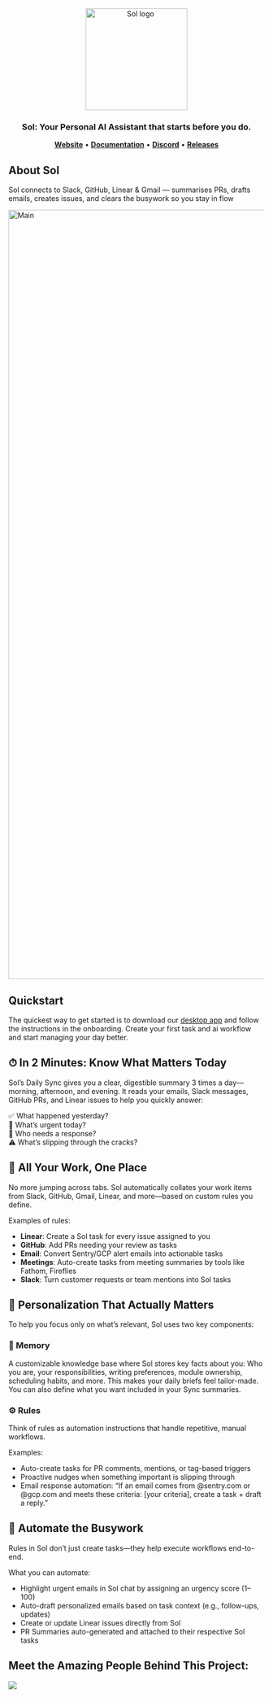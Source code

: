 <div align="center">
  <a href="https://heysol.ai">
    <img src="https://github.com/user-attachments/assets/5cb0e4f6-32d1-40e2-bed6-be551c901d93" width="200px" alt="Sol logo" />
  </a>

### Sol: Your Personal AI Assistant that starts before you do.

<p align="center">
    <a href="https://www.heysol.ai"><b>Website</b></a> •
    <a href="https://github.com/RedPlanetHQ/sol/wiki"><b>Documentation</b></a> •
    <a href="https://discord.gg/dVTC3BmgEq"><b>Discord</b></a> •
    <a href="https://github.com/RedPlanetHQ/sol/releases"><b>Releases</b></a>
</p>
</div>

## About Sol

Sol connects to Slack, GitHub, Linear & Gmail — summarises PRs, drafts emails, creates issues, and clears the busywork so you stay in flow

<img width="1512" alt="Main" src="https://github.com/user-attachments/assets/f1a11299-79b6-4195-b702-1e00ed8e565c" />

## Quickstart

The quickest way to get started is to download our [desktop app](https://github.com/RedPlanetHQ/sol/releases/tag/0.1.15) and follow the instructions in the onboarding. Create your first task and ai workflow and start managing your day better.

## ⏱ In 2 Minutes: Know What Matters Today

Sol’s Daily Sync gives you a clear, digestible summary 3 times a day—morning, afternoon, and evening. It reads your emails, Slack messages, GitHub PRs, and Linear issues to help you quickly answer:

✅ What happened yesterday? </br>
🚨 What’s urgent today? </br>
💬 Who needs a response? </br>
⚠️ What’s slipping through the cracks? </br>

## 🧩 All Your Work, One Place

No more jumping across tabs. Sol automatically collates your work items from Slack, GitHub, Gmail, Linear, and more—based on custom rules you define.

Examples of rules:

- **Linear**: Create a Sol task for every issue assigned to you
- **GitHub**: Add PRs needing your review as tasks
- **Email**: Convert Sentry/GCP alert emails into actionable tasks
- **Meetings**: Auto-create tasks from meeting summaries by tools like Fathom, Fireflies
- **Slack**: Turn customer requests or team mentions into Sol tasks

## 🧠 Personalization That Actually Matters

To help you focus only on what’s relevant, Sol uses two key components:

### 📝 Memory

A customizable knowledge base where Sol stores key facts about you:
Who you are, your responsibilities, writing preferences, module ownership, scheduling habits, and more. This makes your daily briefs feel tailor-made. You can also define what you want included in your Sync summaries.

### ⚙️ Rules

Think of rules as automation instructions that handle repetitive, manual workflows.

Examples:

- Auto-create tasks for PR comments, mentions, or tag-based triggers
- Proactive nudges when something important is slipping through
- Email response automation: “If an email comes from @sentry.com or @gcp.com and meets these criteria: [your criteria], create a task + draft a reply.”

## 🤖 Automate the Busywork

Rules in Sol don’t just create tasks—they help execute workflows end-to-end.

What you can automate:

- Highlight urgent emails in Sol chat by assigning an urgency score (1–100)
- Auto-draft personalized emails based on task context (e.g., follow-ups, updates)
- Create or update Linear issues directly from Sol
- PR Summaries auto-generated and attached to their respective Sol tasks

## Meet the Amazing People Behind This Project:

<a href="https://github.com/RedPlanetHQ/sol/graphs/contributors">
  <img src="https://contrib.rocks/image?repo=RedPlanetHQ/sol" />
</a>
